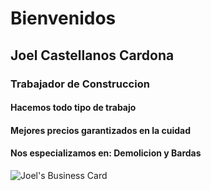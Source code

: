 # Bienvenidos

## Joel Castellanos Cardona

### Trabajador de Construccion

#### Hacemos todo tipo de trabajo
#### Mejores precios garantizados en la cuidad
#### Nos especializamos en: Demolicion y Bardas
        
<img src="https://media.istockphoto.com/vectors/home-repair-logo-vector-illustrations-vector-id1151561707?k=20&m=1151561707&s=612x612&w=0&h=CP0N_NONisD9On5Ge9UIow6tn_A52gGbOm1wiIMmoZ8=" alt="Joel's Business Card">
 
